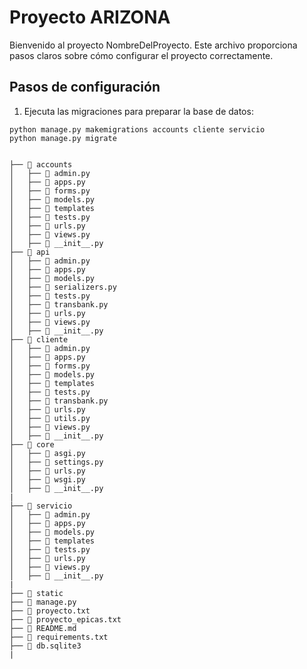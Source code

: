 # Proyecto ARIZONA

Bienvenido al proyecto NombreDelProyecto. Este archivo proporciona pasos claros sobre cómo configurar el proyecto correctamente.

## Pasos de configuración

1. Ejecuta las migraciones para preparar la base de datos:

```Terminal.
python manage.py makemigrations accounts cliente servicio
python manage.py migrate


├── 📁 accounts
│   ├── 📄 admin.py
│   ├── 📄 apps.py
│   ├── 📄 forms.py
│   ├── 📄 models.py
│   ├── 📁 templates
│   ├── 📄 tests.py
│   ├── 📄 urls.py
│   ├── 📄 views.py
│   ├── 📄 __init__.py
├── 📁 api
│   ├── 📄 admin.py
│   ├── 📄 apps.py
│   ├── 📄 models.py
│   ├── 📄 serializers.py
│   ├── 📄 tests.py
│   ├── 📄 transbank.py
│   ├── 📄 urls.py
│   ├── 📄 views.py
│   ├── 📄 __init__.py
├── 📁 cliente
│   ├── 📄 admin.py
│   ├── 📄 apps.py
│   ├── 📄 forms.py
│   ├── 📄 models.py
│   ├── 📁 templates
│   ├── 📄 tests.py
│   ├── 📄 transbank.py
│   ├── 📄 urls.py
│   ├── 📄 utils.py
│   ├── 📄 views.py
│   ├── 📄 __init__.py
├── 📁 core
│   ├── 📄 asgi.py
│   ├── 📄 settings.py
│   ├── 📄 urls.py
│   ├── 📄 wsgi.py
│   ├── 📄 __init__.py
|
├── 📁 servicio
│   ├── 📄 admin.py
│   ├── 📄 apps.py
│   ├── 📄 models.py
│   ├── 📁 templates
│   ├── 📄 tests.py
│   ├── 📄 urls.py
│   ├── 📄 views.py
│   ├── 📄 __init__.py
|   
├── 📁 static        
├── 📄 manage.py
├── 📄 proyecto.txt
├── 📄 proyecto_epicas.txt
├── 📄 README.md
├── 📄 requirements.txt
├── 📄 db.sqlite3
|